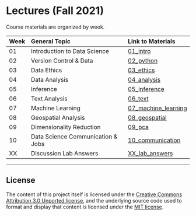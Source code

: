 # Lectures (Fall 2021)

Course materials are organized by week. 

|Week  | General Topic  | Link to Materials   | 
|---|:---|:---|
| 01 | Introduction to Data Science   | [01_intro](https://github.com/COGS108/Lectures-Sp21/tree/master/01_intro)   | 
| 02 | Version Control & Data  | [02_python](https://github.com/COGS108/Lectures-Sp21/tree/master/02_data) |
| 03 | Data Ethics  | [03_ethics](https://github.com/COGS108/Lectures-Sp21/tree/master/03_ethics) |
| 04 | Data Analysis | [04_analysis](https://github.com/COGS108/Lectures-Sp21/tree/master/04_analysis)   | 
| 05 | Inference | [05_inference](https://github.com/COGS108/Lectures-Sp21/tree/master/05_inference)   |
| 06 | Text Analysis  | [06_text](https://github.com/COGS108/Lectures-Sp21/tree/master/06_text)   | 
| 07 | Machine Learning  |  [07_machine_learning](https://github.com/COGS108/Lectures-Sp21/tree/master/07_machine_learning)  | 
| 08 | Geospatial Analysis | [08_geospatial](https://github.com/COGS108/Lectures-Sp21/tree/master/08_geospatial) | 
| 09 | Dimensionality Reduction  | [09_pca](https://github.com/COGS108/Lectures-Sp21/tree/master/09_pca)  |
| 10 | Data Science Communication & Jobs  | [10_communication](https://github.com/COGS108/Lectures-Sp21/tree/master/10_communication)   | 
| XX | Discussion Lab Answers  | [XX_lab_answers](https://github.com/COGS108/Lectures-Sp21/tree/master/XX_lab_answers)   | 


---
## License 

The content of this project itself is licensed under the [Creative Commons Attribution 3.0 Unported license](https://creativecommons.org/licenses/by/3.0/), and the underlying source code used to format and display that content is licensed under the [MIT license](https://github.com/github/choosealicense.com/blob/gh-pages/LICENSE.md).
